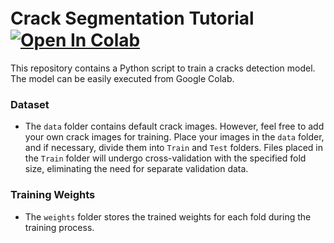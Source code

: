 # Crack Segmentation Tutorial　[![Open In Colab](https://colab.research.google.com/assets/colab-badge.svg)](https://colab.research.google.com/github/toshimickey/crack-segmentation-tutorial/blob/master/main.ipynb)

This repository contains a Python script to train a cracks detection model. The model can be easily executed from Google Colab.

### Dataset

- The `data` folder contains default crack images. However, feel free to add your own crack images for training. Place your images in the `data` folder, and if necessary, divide them into `Train` and `Test` folders. Files placed in the `Train` folder will undergo cross-validation with the specified fold size, eliminating the need for separate validation data.

### Training Weights

- The `weights` folder stores the trained weights for each fold during the training process.

